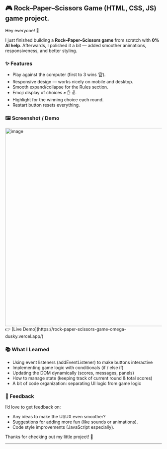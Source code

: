 ## 🎮 Rock–Paper–Scissors Game (HTML, CSS, JS) game project.  

Hey everyone! 👋

I just finished building a **Rock–Paper–Scissors game** from scratch with **0% AI help**.
Afterwards, I polished it a bit — added smoother animations, responsiveness, and better styling.

### ✨ Features

* Play against the computer (first to 3 wins 🏆).
* Responsive design — works nicely on mobile and desktop.
* Smooth expand/collapse for the Rules section.
* Emoji display of choices ✊ ✋ ✌️.
* Highlight for the winning choice each round.
* Restart button resets everything.

### 🖼️ Screenshot / Demo
<img width="1315" height="639" alt="image" src="https://github.com/user-attachments/assets/d76b3fdb-e8a8-4902-9d9f-7985ef65d47b" />
👉 [Live Demo](https://rock-paper-scissors-game-omega-dusky.vercel.app/)

### 📚 What I Learned

* Using event listeners (addEventListener) to make buttons interactive
* Implementing game logic with conditionals (if / else if)
* Updating the DOM dynamically (scores, messages, panels)
* How to manage state (keeping track of current round & total scores)
* A bit of code organization: separating UI logic from game logic

### 🙌 Feedback

I’d love to get feedback on:

* Any ideas to make the UI/UX even smoother?
* Suggestions for adding more fun (like sounds or animations).
* Code style improvements (JavaScript especially).

Thanks for checking out my little project! 🚀

---
